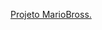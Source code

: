 <a href= "https://alessandroespinola.github.io/projeto-mariobross-2.0/" target="_blank" > Projeto MarioBross. </a> 